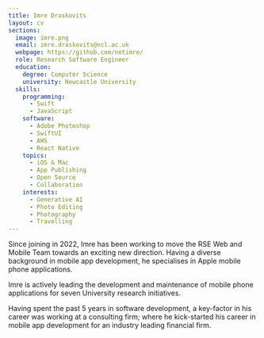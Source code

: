 ```yaml
---
title: Imre Draskovits
layout: cv
sections:
  image: imre.png
  email: imre.draskovits@ncl.ac.uk
  webpage: https://github.com/notimre/
  role: Research Software Engineer
  education:
    degree: Computer Science
    university: Newcastle University
  skills:
    programming:
      - Swift
      - JavaScript
    software:
      - Adobe Photoshop
      - SwiftUI
      - AWS
      - React Native
    topics:
      - iOS & Mac
      - App Publishing
      - Open Source
      - Collaboration
    interests:
      - Generative AI
      - Photo Editing
      - Photography
      - Travelling
---
```


Since joining in 2022, Imre has been working to move the RSE Web and Mobile Team towards an exciting new direction. Having a diverse background in mobile app development, he specialises in Apple mobile phone applications.

Imre is actively leading the development and maintenance of mobile phone applications for seven University research initiatives.

Having spent the past 5 years in software development, a key-factor in his career was working at a consulting firm; where he kick-started his career in mobile app development for an industry leading financial firm.
